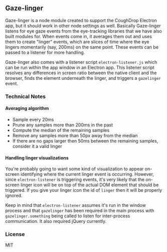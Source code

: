 ## Gaze-linger

Gaze-linger is a node module created to support the CoughDrop Electron app, but it should
work in other node settings as well. Basically Gaze-linger listens for eye gaze events
from the eye-tracking libraries that we have also built modules for. When events come in,
it averages them out and uses them to create "linger" events, which are slices of time
where the eye lingers momentarily (say, 200ms) on the same point. These events can be
passed to a listener for more handling.

Gaze-linger also comes with a listener script `electron-listener.js` which can be run within the app window
in an Electron app. This listener script resolves any differences in screen ratio between
the native client and the browser, finds the element underneath the linger, and triggers
a `gazelinger` event.

### Technical Notes

#### Averaging algorithm
- Sample every 20ms
- Prune any samples more than 200ms in the past
- Compute the median of the remaining samples
- Remove any samples more than 50px away from the median
- If there are no gaps larger then 50ms between the remaining samples, consider it a valid linger

#### Handling linger visualizations
You're probably going to want some kind of visualization to appear on-screen identifying
where the current linger event is occurring. However, since `electron-listener` is 
triggering events, it's very likely that the on-screen linger icon will be on top of the
actual DOM element that should be triggered. If you give your linger icon the id of 
`linger` then it will be properly ignored.

Keep in mind that `electron-listener` assumes it's run in the window process and that 
`gazelinger` has been required in the main process with `gazelinger.something` being
called to listen for inter-process communication. It also required jQuery currently.

### License

MIT
